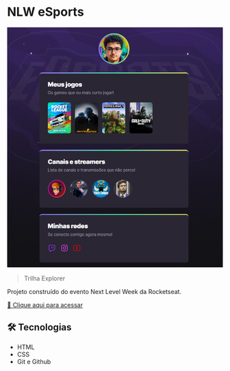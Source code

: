 # NLW eSports

![preview](./.github/preview.PNG)

> Trilha Explorer

Projeto construído do evento Next Level Week da Rocketseat.

[🔗 Clique aqui para acessar](https://tiagow-san.github.io/nlw-esports-explorer/)

## 🛠 Tecnologias

- HTML
- CSS
- Git e Github

